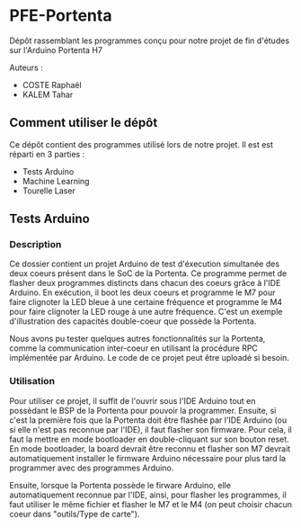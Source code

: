 # PFE-Portenta
Dépôt rassemblant les programmes conçu pour notre projet de fin d'études sur l'Arduino Portenta H7

Auteurs :
 - COSTE Raphaël
 - KALEM Tahar

## Comment utiliser le dépôt

Ce dépôt contient des programmes utilisé lors de notre projet. Il est est réparti en 3 parties :
 - Tests Arduino
 - Machine Learning
 - Tourelle Laser

## Tests Arduino
### Description
Ce dossier contient un projet Arduino de test d'éxecution simultanée des deux coeurs présent dans le SoC de la Portenta. Ce programme permet de flasher deux programmes distincts dans chacun des coeurs grâce à l'IDE Arduino.
En exécution, il boot les deux coeurs et programme le M7 pour faire clignoter la LED bleue à une certaine fréquence et programme le M4 pour faire clignoter la LED rouge à une autre fréquence. C'est un exemple d'illustration des capacités double-coeur que possède la Portenta.

Nous avons pu tester quelques autres fonctionnalités sur la Portenta, comme la communication inter-coeur en utilisant la procédure RPC implémentée par Arduino. Le code de ce projet peut être uploadé si besoin.

### Utilisation
Pour utiliser ce projet, il suffit de l'ouvrir sous l'IDE Arduino tout en possèdant le BSP de la Portenta pour pouvoir la programmer. Ensuite, si c'est la première fois que la Portenta doit être flashée par l'IDE Arduino (ou si elle n'est pas reconnue par l'IDE), il faut flasher son firmware. Pour cela, il faut la mettre en mode bootloader en double-cliquant sur son bouton reset. En mode bootloader, la board devrait être reconnu et flasher son M7 devrait automatiquement installer le firmware Arduino nécessaire pour plus tard la programmer avec des programmes Arduino.

Ensuite, lorsque la Portenta possède le firware Arduino, elle automatiquement reconnue par l'IDE, ainsi, pour flasher les programmes, il faut utiliser le même fichier et flasher le M7 et le M4 (on peut choisir chacun coeur dans "outils/Type de carte").

